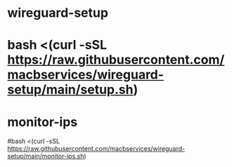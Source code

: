 # wireguard-setup
# bash <(curl -sSL https://raw.githubusercontent.com/macbservices/wireguard-setup/main/setup.sh)

# monitor-ips
#bash <(curl -sSL https://raw.githubusercontent.com/macbservices/wireguard-setup/main/monitor-ips.sh)

